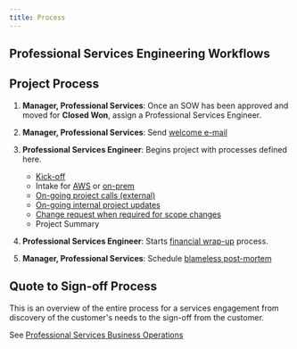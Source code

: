 ```yaml
---
title: Process
---
```


## Professional Services Engineering Workflows

## Project Process

1. **Manager, Professional Services**: Once an SOW has been approved and moved for **Closed Won**, assign a Professional Services Engineer.
1. **Manager, Professional Services**: Send [welcome e-mail](/handbook/customer-success/professional-services-engineering/workflows/project-execution/welcome-email/)
1. **Professional Services Engineer**: Begins project with processes defined here.

   - [Kick-off](/handbook/customer-success/professional-services-engineering/workflows/project-execution/kick-off/)
   - Intake for [AWS](/handbook/customer-success/professional-services-engineering/workflows/intake/aws/) or [on-prem](/handbook/customer-success/professional-services-engineering/workflows/intake/on-prem/)
   - [On-going project calls (external)](/handbook/customer-success/professional-services-engineering/workflows/project-execution/calls/)
   - [On-going internal project updates](/handbook/customer-success/professional-services-engineering/workflows/project-execution/calls/)
   - [Change request when required for scope changes](https://docs.google.com/document/d/1aBKeyui9qCt9YoVtZg-Z7XRkNpomTa-H3KRPBLnt6TQ/edit?usp=sharing)
   - Project Summary

1. **Professional Services Engineer**: Starts [financial wrap-up](/handbook/customer-success/professional-services-engineering/workflows/internal/financial-wrapup/) process.
1. **Manager, Professional Services**: Schedule [blameless post-mortem](/handbook/customer-success/professional-services-engineering/workflows/internal/root-cause-analysis/)

## Quote to Sign-off Process

This is an overview of the entire process for a services engagement from discovery of the customer's needs to the sign-off from the customer.

See [Professional Services Business Operations](/handbook/customer-success/professional-services-engineering/workflows/internal/biz-ops/)
